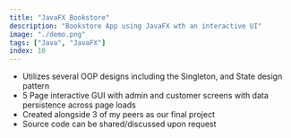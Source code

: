 ```yaml
---
title: "JavaFX Bookstore"
description: "Bookstore App using JavaFX wth an interactive UI"
image: "./demo.png"
tags: ["Java", "JavaFX"]
index: 10
---
```


- Utilizes several OOP designs including the Singleton, and State design pattern
- 5 Page interactive GUI with admin and customer screens with data persistence across page loads
- Created alongside 3 of my peers as our final project
- Source code can be shared/discussed upon request